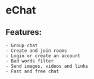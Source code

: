 # eChat

## Features:
    - Group chat
    - Create and join rooms
    - Login or create an account
    - Bad words filter
    - Send images, videos and links
    - Fast and free chat

